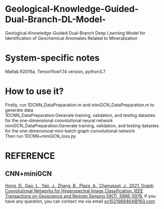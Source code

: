 # Geological-Knowledge-Guided-Dual-Branch-DL-Model-
Geological-Knowledge-Guided Dual-Branch Deep Learning Model for Identification of Geochemical Anomalies Related to Mineralization

# System-specific notes
Matlab R2016a, Tensorflow1.14 version, python3.7
# How to use it?
Firstly, run 1DCNN_DataPreparation.m and miniGCN_DataPreparation.m to generate data  
1DCNN_DataPreparation:Generate training, validation, and testing datastes for the one-dimensional convolutional neural network  
miniGCN_DataPreparation:Generate training, validation, and testing datastes for the one-dimensional mini-batch graph convolutional network  
Then run 1DCNN+miniGCN_loss.py
# REFERENCE
## CNN+miniGCN
[Hong, D., Gao, L., Yao, J., Zhang, B., Plaza, A., Chanussot, J., 2021. Graph Convolutional Networks for Hyperspectral Image Classification. IEEE Transactions on Geoscience and Remote Sensing 59(7), 5966-5978.](https://ieeexplore.ieee.org/document/9170817)
If you have any question, you can contact me via email xy1021989464@163.com

